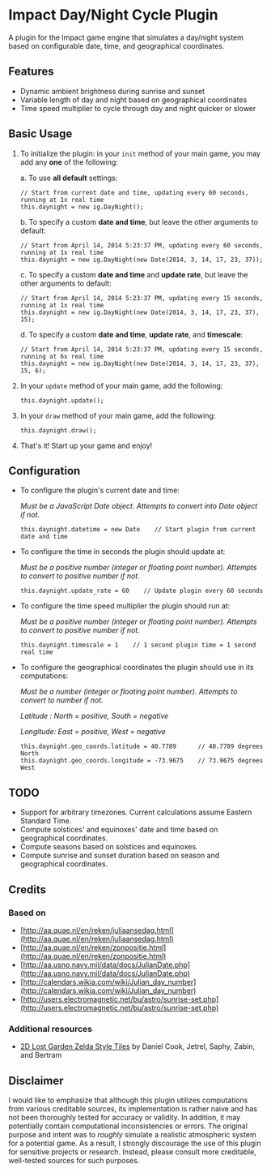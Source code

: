 # Impact Day/Night Cycle Plugin

A plugin for the Impact game engine that simulates a day/night system based on configurable date, time, and geographical coordinates.


## Features


* Dynamic ambient brightness during sunrise and sunset
* Variable length of day and night based on geographical coordinates
* Time speed multiplier to cycle through day and night quicker or slower


## Basic Usage

1. To initialize the plugin: in your `init` method of your main game, you may add any **one** of the following:

    a. To use **all default** settings:

       // Start from current date and time, updating every 60 seconds, running at 1x real time
       this.daynight = new ig.DayNight();

    b. To specify a custom **date and time**, but leave the other arguments to default:

       // Start from April 14, 2014 5:23:37 PM, updating every 60 seconds, running at 1x real time
       this.daynight = new ig.DayNight(new Date(2014, 3, 14, 17, 23, 37));

    c. To specify a custom **date and time** and **update rate**, but leave the other arguments to default:

       // Start from April 14, 2014 5:23:37 PM, updating every 15 seconds, running at 1x real time
       this.daynight = new ig.DayNight(new Date(2014, 3, 14, 17, 23, 37), 15);

    d. To specify a custom **date and time**, **update rate**, and **timescale**:

       // Start from April 14, 2014 5:23:37 PM, updating every 15 seconds, running at 6x real time
       this.daynight = new ig.DayNight(new Date(2014, 3, 14, 17, 23, 37), 15, 6);

2. In your `update` method of your main game, add the following:

       this.daynight.update();

3. In your `draw` method of your main game, add the following:

       this.daynight.draw();

4. That's it! Start up your game and enjoy!


## Configuration


* To configure the plugin's current date and time:

    *Must be a JavaScript Date object. Attempts to convert into Date object if not.*

      this.daynight.datetime = new Date    // Start plugin from current date and time

* To configure the time in seconds the plugin should update at:

  *Must be a positive number (integer or floating point number). Attempts to convert to positive number if not.*

      this.daynight.update_rate = 60    // Update plugin every 60 seconds

* To configure the time speed multiplier the plugin should run at:

  *Must be a positive number (integer or floating point number). Attempts to convert to positive number if not.*

      this.daynight.timescale = 1    // 1 second plugin time = 1 second real time

* To configure the geographical coordinates the plugin should use in its computations:

  *Must be a number (integer or floating point number). Attempts to convert to number if not.*

  *Latitude : North = positive, South = negative*

  *Longitude: East  = positive, West  = negative*

      this.daynight.geo_coords.latitude = 40.7789      // 40.7789 degrees North
      this.daynight.geo_coords.longitude = -73.9675    // 73.9675 degrees West


## TODO

* Support for arbitrary timezones. Current calculations assume Eastern Standard Time.
* Compute solstices' and equinoxes' date and time based on geographical coordinates.
* Compute seasons based on solstices and equinoxes.
* Compute sunrise and sunset duration based on season and geographical coordinates.


## Credits

### Based on

* [http://aa.quae.nl/en/reken/juliaansedag.html](http://aa.quae.nl/en/reken/juliaansedag.html)
* [http://aa.quae.nl/en/reken/zonpositie.html](http://aa.quae.nl/en/reken/zonpositie.html)
* [http://aa.usno.navy.mil/data/docs/JulianDate.php](http://aa.usno.navy.mil/data/docs/JulianDate.php)
* [http://calendars.wikia.com/wiki/Julian_day_number](http://calendars.wikia.com/wiki/Julian_day_number)
* [http://users.electromagnetic.net/bu/astro/sunrise-set.php](http://users.electromagnetic.net/bu/astro/sunrise-set.php)

### Additional resources

* [2D Lost Garden Zelda Style Tiles](http://opengameart.org/content/2d-lost-garden-zelda-style-tiles-resized-to-32x32-with-additions) by Daniel Cook, Jetrel, Saphy, Zabin, and Bertram


## Disclaimer

I would like to emphasize that although this plugin utilizes computations from various creditable sources, its implementation is rather naive and has not been thoroughly tested for accuracy or validity. In addition, it may potentially contain computational inconsistencies or errors. The original purpose and intent was to *roughly* simulate a realistic atmospheric system for a potential game. As a result, I strongly discourage the use of this plugin for sensitive projects or research. Instead, please consult more creditable, well-tested sources for such purposes.

